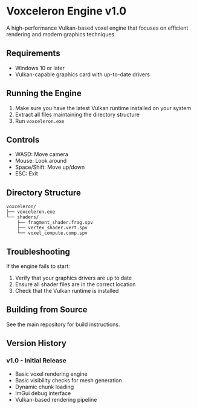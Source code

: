 # Voxceleron Engine v1.0

A high-performance Vulkan-based voxel engine that focuses on efficient rendering and modern graphics techniques.

## Requirements

- Windows 10 or later
- Vulkan-capable graphics card with up-to-date drivers

## Running the Engine

1. Make sure you have the latest Vulkan runtime installed on your system
2. Extract all files maintaining the directory structure
3. Run `voxceleron.exe`

## Controls

- WASD: Move camera
- Mouse: Look around
- Space/Shift: Move up/down
- ESC: Exit

## Directory Structure

```
voxceleron/
├── voxceleron.exe
└── shaders/
    ├── fragment_shader.frag.spv
    ├── vertex_shader.vert.spv
    └── voxel_compute.comp.spv
```

## Troubleshooting

If the engine fails to start:
1. Verify that your graphics drivers are up to date
2. Ensure all shader files are in the correct location
3. Check that the Vulkan runtime is installed

## Building from Source

See the main repository for build instructions.

## Version History

### v1.0 - Initial Release
- Basic voxel rendering engine
- Basic visibility checks for mesh generation
- Dynamic chunk loading
- ImGui debug interface
- Vulkan-based rendering pipeline 